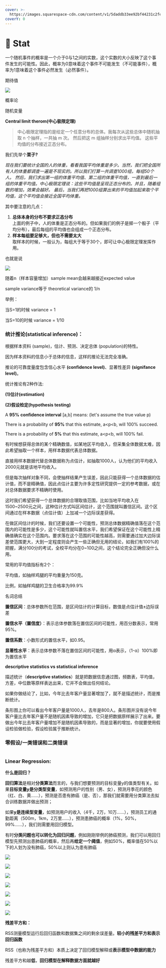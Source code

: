 ```yaml
---
cover: >-
  https://images.squarespace-cdn.com/content/v1/5daddb33ee92bf44231c2fef/1593634997762-75P05A5AKO859N5G9OMU/medical-algorithms.gif
coverY: 0
---
```


# 🔢 Stat

一个随机事件的概率是一个介于0与1之间的实数，这个实数的大小反映了这个事件发生的可能性。因此，概率为0意味着这个事件不可能发生（不可能事件），概率为1意味着这个事件必然发生（必然事件）。

期待值

![](<../.gitbook/assets/截屏2022-04-19 下午11.57.44.png>)

概率论

随机变量



**Central limit therom(中心极限定理)**

> 中心极限定理指的是给定一个任意分布的总体。我每次从这些总体中随机抽取 n 个抽样，一共抽 m 次。 然后把这 m 组抽样分别求出平均值。 这些平均值的分布接近正态分布。

我们先举个**栗子?**

_现在我们要统计全国的人的体重，看看我国平均体重是多少。当然，我们把全国所有人的体重都调查一遍是不现实的。所以我们打算一共调查1000组，每组50个人。 然后，我们求出第一组的体重平均值、第二组的体重平均值，一直到最后一组的体重平均值。中心极限定理说：这些平均值是呈现正态分布的。并且，随着组数的增加，效果会越好。 最后，当我们再把1000组算出来的平均值加起来取个平均值，这个平均值会接近全国平均体重。_

其中要注意的几点：

1. **总体本身的分布不要求正态分布**\
   上面的例子中，人的体重是正态分布的。但如果我们的例子是掷一个骰子（平均分布），最后每组的平均值也会组成一个正态分布。
2. **样本每组要足够大，但也不需要太大**\
   取样本的时候，一般认为，每组大于等于30个，即可让中心极限定理发挥作用。

也就是说

![](<../.gitbook/assets/截屏2022-04-25 下午2.53.06.png>)

随着n（样本容量增加）sample mean会越来越接近expected value

sample variance等于 theoretical variance的 1/n

举例：

当S=1的时候  variance = 1

当S=10的时候 variance = 1/10

### 统计推论(statistical inference)**：**

根据样本资料 (sample)，估计、预测、决定总体 (population)的特性。

因为样本资料的信息小于总体的信息，这样的推论无法完全准确。

推论的可靠度量度包含信心水平 **(confidence level)**、显著性差异 **(signifance level)**。

统计推论有2种作法:

**(1)估计(estimation)**

**(2)假设检定(hypothesis testing)**



A **95%** **confidence interval** \[a,b] means: (let's assume the true value p)

There is a probability of **95%** that this estimate, a\<p\<b, will 100% succeed.

There is a probability of **5%** that this estimate, a\<p\<b, will 100% fail.



有时候想获得总体的某个精确数值，如某地区平均收入，但采集全体数据太难，因此希望抽取一个样本，用样本数据代表总体数据。

直接用样本数据代替总体数据称为点估计，如抽取1000人，认为他们的平均收入2000元就是该地平均收入。

但是每次抽样对象不同，会使抽样结果产生误差，因此只能获得一个总体数据的估计值，而不是精确值，因此点估计主要为许多定性研究提供一定的参考数据，或在对总体数据要求不精确时使用。

这时我们希望获得一个总体数据的合理取值范围，比如当地平均收入在1500\~2500元之间，这种估计方式叫区间估计，这个范围就叫置信区间。这个区间通过在样本数据（点估计值）上加减一个边际误差获得。

在做区间估计的时候，我们还要设置一个可能性，预测总体数据精确值落在这个范围内的可能性是多少，这个可能性就叫置信水平，我们希望保证在这个可能性上精确值确实在这个范围内。要求落在这个范围的可能性越高，则需要通过加大边际误差使范围更大，大到一定程度则会产生一些正确但无用的结论，如我们有100%的把握，满分100分的考试，全校平均分在0\~100之间，这个结论完全正确但没什么用。

常用的平均值指标有2个：

平均值，如抽样鸡腿的平均重量为150克。

比例，如抽样鸡腿的卫生合格率为99.9%

名词总结

**置信区间**：总体参数所在范围，是区间估计的计算目标，数值是点估计值±边际误差

**置信水平（置信度）**：表示总体参数落在置信区间的可能性，用百分数表示，常用95%。

**置信系数**：小数形式的置信水平，如0.95。

**显著性水平**：表示总体参数不落在置信区间的可能性，用α表示，（1-α）100%即为置信水平



**descriptive statistics vs  statistical  inference**

描述统计（**descriptive statistics**）就是把数据信息通过图，频数表，平均值，方差，中位数等原样表达出来，它并不会做出任何结论。

如果你做结论了，比如，今年比去年客户量显著增加了，就不是描述统计，而是推断统计。

条形图上你可以看出今年客户量是1000人，去年是800人。条形图并没有说今年客户量比去年客户量不是随机因素导致的增加，它只是把数据原样展示了出来。要做出今年比去年客户量增加不是随机因素导致的，而是显著的增加，你就要使用假设检验做检验，假设检验属于推断统计。





### **零假设/一类错误和二类错误**

<img src="../.gitbook/assets/file.drawing (3).svg" alt="" class="gitbook-drawing">



### Linear Regression:

**什么是回归？**

**回归算法**是相对**分类算法**而言的，与我们想要预测的目标变量y的值类型有关。如果**目标变量y是分类型变量**，如预测用户的性别（男、女），预测月季花的颜色（红、白、黄……），预测是否患有肺癌（是、否），那我们就需要用分类算法去拟合训练数据并做出预测；

如果**y是连续型变量**，如预测用户的收入（4千，2万，10万……），预测员工的通勤距离（500m，1km，2万里……），预测患肺癌的概率（1%，50%，99%……），我们则需要用回归模型。



有时**分类问题也可以转化为回归问题**，例如刚刚举例的肺癌预测，我们可以用回归模型先预测出患肺癌的概率，然后再**给定一个阈值**，例如50%，概率值在50%以下的人划为没有肺癌，50%以上则认为患有肺癌



![](<../.gitbook/assets/截屏2022-05-02 下午7.44.20.png>)

![](<../.gitbook/assets/截屏2022-05-02 下午7.44.55.png>)

![](<../.gitbook/assets/截屏2022-05-02 下午7.45.06.png>)

![](<../.gitbook/assets/截屏2022-05-02 下午7.45.32.png>)

![](<../.gitbook/assets/截屏2022-05-02 下午7.45.53.png>)

![](<../.gitbook/assets/截屏2022-05-02 下午7.52.42 (1).png>)

![](<../.gitbook/assets/截屏2022-05-02 下午7.52.54.png>)

**残差平方和：**

RSS测量模型运行后回归函数和数据集之间的剩余误差量。**较小的残差平方和表示回归函数**

RSS（也称为残差平方和）本质上决定了回归模型解释或**表示模型中数据的能力**

残差平方和越**低**，**回归模型在解释数据方面就越好**



